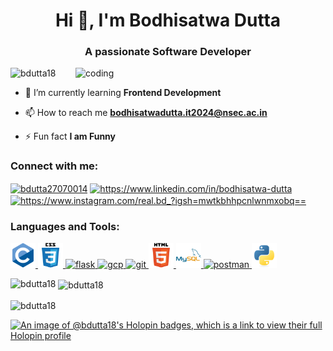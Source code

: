 <h1 align="center">Hi 👋, I'm Bodhisatwa Dutta</h1>
<h3 align="center">A passionate Software Developer</h3>
<img align="right" alt="coding" width="400" src="https://miro.medium.com/v2/resize:fit:828/format:webp/1*0N8CVKix7OGfBDsgh9DzrQ.gif">

<p align="left"> <img src="https://komarev.com/ghpvc/?username=bdutta18&label=Profile%20views&color=0e75b6&style=flat" alt="bdutta18" /> </p>

- 🌱 I’m currently learning  **Frontend Development**

- 📫 How to reach me  **bodhisatwadutta.it2024@nsec.ac.in**

- ⚡ Fun fact  **I am Funny**

<h3 align="left">Connect with me:</h3>
<p align="left">
<a href="https://twitter.com/bdutta27070014" target="blank"><img align="center" src="https://raw.githubusercontent.com/rahuldkjain/github-profile-readme-generator/master/src/images/icons/Social/twitter.svg" alt="bdutta27070014" height="30" width="40" /></a>
<a href="https://linkedin.com/in/https://www.linkedin.com/in/bodhisatwa-dutta" target="blank"><img align="center" src="https://raw.githubusercontent.com/rahuldkjain/github-profile-readme-generator/master/src/images/icons/Social/linked-in-alt.svg" alt="https://www.linkedin.com/in/bodhisatwa-dutta" height="30" width="40" /></a>
<a href="https://instagram.com/https://www.instagram.com/real.bd_?igsh=mwtkbhhpcnlwnmxobq==" target="blank"><img align="center" src="https://raw.githubusercontent.com/rahuldkjain/github-profile-readme-generator/master/src/images/icons/Social/instagram.svg" alt="https://www.instagram.com/real.bd_?igsh=mwtkbhhpcnlwnmxobq==" height="30" width="40" /></a>
</p>

<h3 align="left">Languages and Tools:</h3>
<p align="left"> <a href="https://www.cprogramming.com/" target="_blank" rel="noreferrer"> <img src="https://raw.githubusercontent.com/devicons/devicon/master/icons/c/c-original.svg" alt="c" width="40" height="40"/> </a> <a href="https://www.w3schools.com/css/" target="_blank" rel="noreferrer"> <img src="https://raw.githubusercontent.com/devicons/devicon/master/icons/css3/css3-original-wordmark.svg" alt="css3" width="40" height="40"/> </a> <a href="https://flask.palletsprojects.com/" target="_blank" rel="noreferrer"> <img src="https://www.vectorlogo.zone/logos/pocoo_flask/pocoo_flask-icon.svg" alt="flask" width="40" height="40"/> </a> <a href="https://cloud.google.com" target="_blank" rel="noreferrer"> <img src="https://www.vectorlogo.zone/logos/google_cloud/google_cloud-icon.svg" alt="gcp" width="40" height="40"/> </a> <a href="https://git-scm.com/" target="_blank" rel="noreferrer"> <img src="https://www.vectorlogo.zone/logos/git-scm/git-scm-icon.svg" alt="git" width="40" height="40"/> </a> <a href="https://www.w3.org/html/" target="_blank" rel="noreferrer"> <img src="https://raw.githubusercontent.com/devicons/devicon/master/icons/html5/html5-original-wordmark.svg" alt="html5" width="40" height="40"/> </a> <a href="https://www.mysql.com/" target="_blank" rel="noreferrer"> <img src="https://raw.githubusercontent.com/devicons/devicon/master/icons/mysql/mysql-original-wordmark.svg" alt="mysql" width="40" height="40"/> </a> <a href="https://postman.com" target="_blank" rel="noreferrer"> <img src="https://www.vectorlogo.zone/logos/getpostman/getpostman-icon.svg" alt="postman" width="40" height="40"/> </a> <a href="https://www.python.org" target="_blank" rel="noreferrer"> <img src="https://raw.githubusercontent.com/devicons/devicon/master/icons/python/python-original.svg" alt="python" width="40" height="40"/> </a> </p>

<p><img align="left" src="https://github-readme-stats.vercel.app/api/top-langs?username=bdutta18&show_icons=true&locale=en&layout=compact" alt="bdutta18" /></p>

<p>&nbsp;<img align="center" src="https://github-readme-stats.vercel.app/api?username=bdutta18&show_icons=true&locale=en" alt="bdutta18" /></p>

<p><img align="center" src="https://github-readme-streak-stats.herokuapp.com/?user=bdutta18&" alt="bdutta18" /></p>

[![An image of @bdutta18's Holopin badges, which is a link to view their full Holopin profile](https://holopin.me/bdutta18)](https://holopin.io/@bdutta18)





